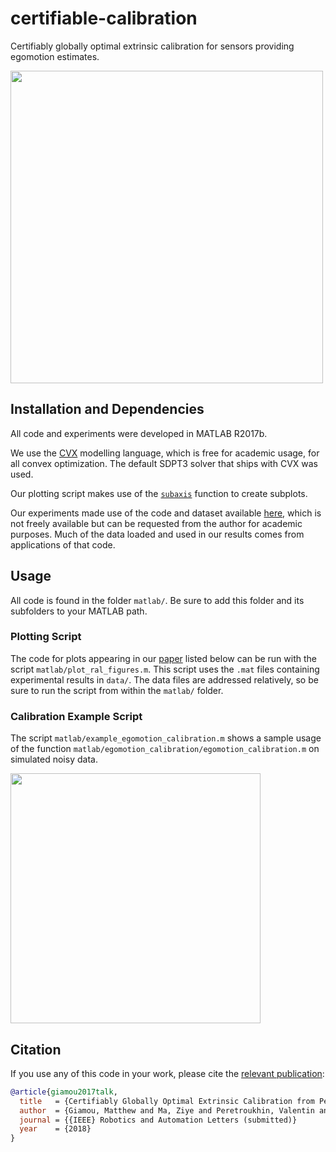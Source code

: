 # certifiable-calibration
Certifiably globally optimal extrinsic calibration for sensors providing egomotion estimates. 

<img src="https://raw.githubusercontent.com/utiasSTARS/certifiable-calibration/master/calibration_high_level.png" width="500px"/>


## Installation and Dependencies 

All code and experiments were developed in MATLAB R2017b.

We use the [CVX](http://cvxr.com/cvx/) modelling language, which is free for academic usage, for all convex optimization. The default SDPT3 solver that ships with CVX was used.

Our plotting script makes use of the [`subaxis`](https://www.mathworks.com/matlabcentral/fileexchange/3696-subaxis-subplot) function to create subplots. 

Our experiments made use of the code and dataset available [here](http://jbrookshire.com/projects_3dcalib.htm), which is not freely available but can be requested from the author for academic purposes. Much of the data loaded and used in our results comes from applications of that code.

## Usage 
All code is found in the folder `matlab/`. Be sure to add this folder and its subfolders to your MATLAB path.

### Plotting Script
The code for plots appearing in our [paper](https://arxiv.org) listed below can be run with the script `matlab/plot_ral_figures.m`. This script uses the `.mat` files containing experimental results in `data/`. The data files are addressed relatively, so be sure to run the script from within the `matlab/` folder.

### Calibration Example Script
The script `matlab/example_egomotion_calibration.m` shows a sample usage of the function `matlab/egomotion_calibration/egomotion_calibration.m` on simulated noisy data. 

<img src="https://raw.githubusercontent.com/utiasSTARS/certifiable-calibration/master/egomotion.png" width="400px"/>


## Citation
If you use any of this code in your work, please cite the [relevant publication](https://arxiv.org): 

```bibtex
@article{giamou2017talk,
  title   = {Certifiably Globally Optimal Extrinsic Calibration from Per-Sensor Egomotion},
  author  = {Giamou, Matthew and Ma, Ziye and Peretroukhin, Valentin and Kelly, Jonathan},
  journal = {{IEEE} Robotics and Automation Letters (submitted)}
  year    = {2018}
}
```

